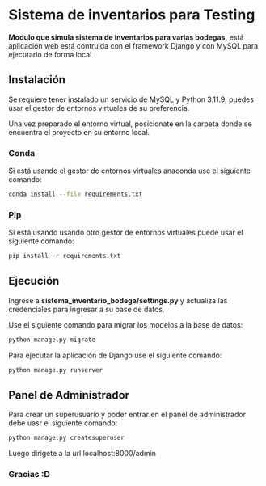 # Sistema de inventarios para Testing
**Modulo que simula sistema de inventarios para varias bodegas,** está aplicación web está contruida con el framework Django y con MySQL para ejecutarlo de forma local

## Instalación
Se requiere tener instalado un servicio de MySQL y Python 3.11.9, puedes usar el gestor de entornos virtuales de su preferencia.

Una vez preparado el entorno virtual, posicionate en la carpeta donde se encuentra el proyecto en su entorno local.

### Conda
Si está usando el gestor de entornos virtuales anaconda use el siguiente comando:
```sh
conda install --file requirements.txt
```

### Pip
Si está usando usando otro gestor de entornos virtuales puede usar el siguiente comando:
```sh
pip install -r requirements.txt
```

## Ejecución
Ingrese a **sistema_inventario_bodega/settings.py** y actualiza las credenciales para ingresar a su base de datos.

Use el siguiente comando para migrar los modelos a la base de datos:
```sh
python manage.py migrate
```

Para ejecutar la aplicación de Django use el siguiente comando:
```sh
python manage.py runserver
```

## Panel de Administrador
Para crear un superusuario y poder entrar en el panel de administrador debe uasr el siguiente comando:
```sh
python manage.py createsuperuser
```

Luego dirigete a la url localhost:8000/admin


### Gracias :D